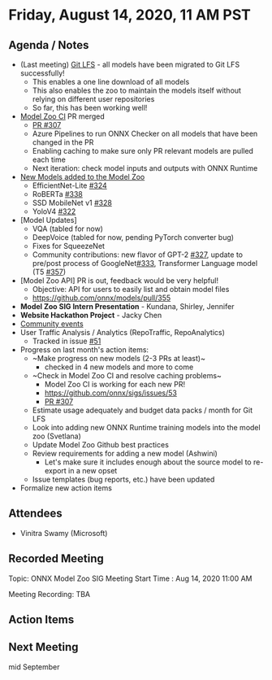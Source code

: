# Friday, August 14, 2020, 11 AM PST

## Agenda / Notes
* (Last meeting) [Git LFS](https://github.com/onnx/models/issues/271) - all models have been migrated to Git LFS successfully! 
  * This enables a one line download of all models
  * This also enables the zoo to maintain the models itself without relying on different user repositories
  * So far, this has been working well!
* [Model Zoo CI](https://github.com/onnx/sigs/issues/53) PR merged
  * [PR #307](https://github.com/onnx/models/pull/307)
  * Azure Pipelines to run ONNX Checker on all models that have been changed in the PR
  * Enabling caching to make sure only PR relevant models are pulled each time
  * Next iteration: check model inputs and outputs with ONNX Runtime
* [New Models added to the Model Zoo](https://github.com/onnx/sigs/blob/master/models-tutorials/docs/ProposedModels.md)
  * EfficientNet-Lite [#324](https://github.com/onnx/models/pull/324)
  * RoBERTa [#338](https://github.com/onnx/models/pull/338)
  * SSD MobileNet v1 [#328](https://github.com/onnx/models/pull/328)
  * YoloV4 [#322](https://github.com/onnx/models/pull/322)
* [Model Updates]
  * VQA (tabled for now)
  * DeepVoice (tabled for now, pending PyTorch converter bug)
  * Fixes for SqueezeNet
  * Community contributions: new flavor of GPT-2 [#327](https://github.com/onnx/models/pull/327), update to pre/post process of GoogleNet[#333](https://github.com/onnx/models/pull/333), Transformer Language model (T5 [#357](https://github.com/onnx/models/pull/357))
* [Model Zoo API] PR is out, feedback would be very helpful!
  * Objective: API for users to easily list and obtain model files
  * https://github.com/onnx/models/pull/355
* **Model Zoo SIG Intern Presentation** - Kundana, Shirley, Jennifer
* **Website Hackathon Project** - Jacky Chen
* [Community events](https://github.com/onnx/sigs/blob/master/models-tutorials/docs/CommunityEvents.md)
* User Traffic Analysis / Analytics (RepoTraffic, RepoAnalytics)
  * Tracked in issue [#51](https://github.com/onnx/sigs/issues/51)
* Progress on last month's action items:
  * ~Make progress on new models (2-3 PRs at least)~
    * checked in 4 new models and more to come
  * ~Check in Model Zoo CI and resolve caching problems~
    * Model Zoo CI is working for each new PR!
    * https://github.com/onnx/sigs/issues/53
    * [PR #307](https://github.com/onnx/models/pull/307)
  * Estimate usage adequately and budget data packs / month for Git LFS
  * Look into adding new ONNX Runtime training models into the model zoo (Svetlana)
  * Update Model Zoo Github best practices
   * Review requirements for adding a new model (Ashwini)
     * Let's make sure it includes enough about the source model to re-export in a new opset
   * Issue templates (bug reports, etc.) have been updated
* Formalize new action items

## Attendees 
* Vinitra Swamy (Microsoft)

## Recorded Meeting
Topic: ONNX Model Zoo SIG Meeting
Start Time : Aug 14, 2020 11:00 AM

Meeting Recording:
TBA

## Action Items

## Next Meeting
mid September
